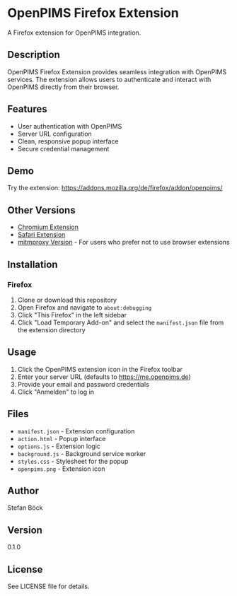 # OpenPIMS Firefox Extension

A Firefox extension for OpenPIMS integration.

## Description

OpenPIMS Firefox Extension provides seamless integration with OpenPIMS services. The extension allows users to authenticate and interact with OpenPIMS directly from their browser.

## Features

- User authentication with OpenPIMS
- Server URL configuration
- Clean, responsive popup interface
- Secure credential management

## Demo

Try the extension: https://addons.mozilla.org/de/firefox/addon/openpims/

## Other Versions

- [Chromium Extension](https://github.com/openpims/chromium)
- [Safari Extension](https://github.com/openpims/safari)
- [mitmproxy Version](https://github.com/openpims/mitmproxy) - For users who prefer not to use browser extensions

## Installation

### Firefox
1. Clone or download this repository
2. Open Firefox and navigate to `about:debugging`
3. Click "This Firefox" in the left sidebar
4. Click "Load Temporary Add-on" and select the `manifest.json` file from the extension directory

## Usage

1. Click the OpenPIMS extension icon in the Firefox toolbar
2. Enter your server URL (defaults to https://me.openpims.de)
3. Provide your email and password credentials
4. Click "Anmelden" to log in

## Files

- `manifest.json` - Extension configuration
- `action.html` - Popup interface
- `options.js` - Extension logic
- `background.js` - Background service worker
- `styles.css` - Stylesheet for the popup
- `openpims.png` - Extension icon

## Author

Stefan Böck

## Version

0.1.0

## License

See LICENSE file for details.
